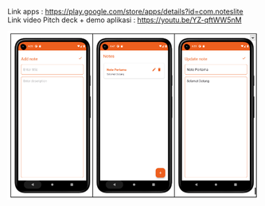 Link apps : https://play.google.com/store/apps/details?id=com.noteslite
Link video Pitch deck + demo aplikasi : https://youtu.be/YZ-qftWW5nM

![NotesLiteImage](NotesLiteImage.png)
